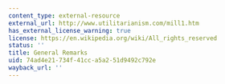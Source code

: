 ```yaml
---
content_type: external-resource
external_url: http://www.utilitarianism.com/mill1.htm
has_external_license_warning: true
license: https://en.wikipedia.org/wiki/All_rights_reserved
status: ''
title: General Remarks
uid: 74ad4e21-734f-41cc-a5a2-51d9492c792e
wayback_url: ''
---
```

